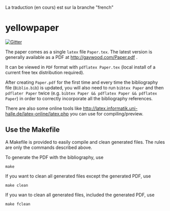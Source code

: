 La traduction (en cours) est sur la branche "french"

# yellowpaper

[![Gitter](https://badges.gitter.im/ethereum/yellowpaper.svg)](https://gitter.im/ethereum/yellowpaper?utm_source=badge&utm_medium=badge&utm_campaign=pr-badge&utm_content=badge)

The paper comes as a single ``latex`` file ``Paper.tex``. The latest version is generally available as a PDF at http://gavwood.com/Paper.pdf .

It can be viewed in ``PDF`` format with ``pdflatex Paper.tex`` (local install of a current free tex distribution required).

After creating ``Paper.pdf`` for the first time and every time the bibliography file (``Biblio.bib``) is updated, you will also need to run ``bibtex Paper`` and then ``pdflater Paper`` twice (e.g. ``bibtex Paper && pdflatex Paper && pdflatex Paper``) in order to correctly incorporate all the bibliography references.

There are also some online tools like http://latex.informatik.uni-halle.de/latex-online/latex.php you can use for
compiling/preview.

## Use the Makefile

A Makefile is provided to easily compile and clean generated files. The rules
are only the commands described above.

To generate the PDF with the bibliography, use
```
make
```

If you want to clean all generated files except the generated PDF, use
```
make clean
```

If you wan to clean all generated files, included the generated PDF, use
```
make fclean
```
